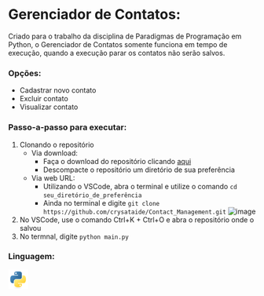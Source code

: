 # Gerenciador de Contatos:

Criado para o trabalho da disciplina de Paradigmas de Programação em Python, o Gerenciador de Contatos somente funciona em tempo de execução, quando a execução parar os contatos não serão salvos.

### Opções:
- Cadastrar novo contato
- Excluir contato
- Visualizar contato

### Passo-a-passo para executar:
1. Clonando o repositório
    - Via download:
       - Faça o download do repositório clicando [aqui](https://github.com/crysataide/Contact_Management/archive/refs/heads/main.zip)
       - Descompacte o repositório um diretório de sua preferência
    - Via web URL:
       - Utilizando o VSCode, abra o terminal e utilize o comando ```cd seu_diretório_de_preferência```
       - Ainda no terminal e digite ```git clone https://github.com/crysataide/Contact_Management.git```
       ![image](https://github.com/crysataide/Contact_Management/assets/108529552/f5e9066a-cf5a-43dd-b40e-c9a021550ffc)
2. No VSCode, use o comando Ctrl+K + Ctrl+O e abra o repositório onde o salvou
3. No termnal, digite ```python main.py```

### Linguagem:
<img src="https://github.com/devicons/devicon/blob/master/icons/python/python-original.svg" title="Python" alt="Python" width="40" height="40"/>&nbsp;

